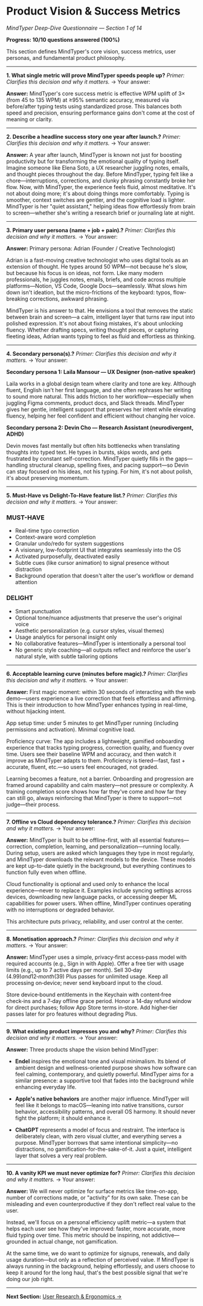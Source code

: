# Product Vision & Success Metrics
_MindTyper Deep-Dive Questionnaire — Section 1 of 14_

**Progress: 10/10 questions answered (100%)**

This section defines MindTyper's core vision, success metrics, user personas, and fundamental product philosophy.

---

**1. What single metric will prove MindTyper speeds people up?**
*Primer: Clarifies this decision and why it matters.*
→ Your answer:

**Answer:** MindTyper's core success metric is effective WPM uplift of 3× (from 45 to 135 WPM) at ≥95% semantic accuracy, measured via before/after typing tests using standardized prose. This balances both speed and precision, ensuring performance gains don't come at the cost of meaning or clarity.

---

**2. Describe a headline success story one year after launch.?**
*Primer: Clarifies this decision and why it matters.*
→ Your answer:

**Answer:** A year after launch, MindTyper is known not just for boosting productivity but for transforming the emotional quality of typing itself. Imagine someone like Elena Soto, a UX researcher juggling notes, emails, and thought pieces throughout the day. Before MindTyper, typing felt like a chore—interruptions, corrections, and clunky phrasing constantly broke her flow. Now, with MindTyper, the experience feels fluid, almost meditative. It's not about doing more; it's about doing things more comfortably. Typing is smoother, context switches are gentler, and the cognitive load is lighter. MindTyper is her "quiet assistant," helping ideas flow effortlessly from brain to screen—whether she's writing a research brief or journaling late at night.

---

**3. Primary user persona (name + job + pain).?**
*Primer: Clarifies this decision and why it matters.*
→ Your answer:

**Answer:** Primary persona: Adrian (Founder / Creative Technologist)

Adrian is a fast-moving creative technologist who uses digital tools as an extension of thought. He types around 50 WPM—not because he's slow, but because his focus is on ideas, not form. Like many modern professionals, he juggles notes, emails, briefs, and code across multiple platforms—Notion, VS Code, Google Docs—seamlessly. What slows him down isn't ideation, but the micro-frictions of the keyboard: typos, flow-breaking corrections, awkward phrasing.

MindTyper is his answer to that. He envisions a tool that removes the static between brain and screen—a calm, intelligent layer that turns raw input into polished expression. It's not about fixing mistakes, it's about unlocking fluency. Whether drafting specs, writing thought pieces, or capturing fleeting ideas, Adrian wants typing to feel as fluid and effortless as thinking.

---

**4. Secondary persona(s).?**
*Primer: Clarifies this decision and why it matters.*
→ Your answer:

**Secondary persona 1: Laila Mansour — UX Designer (non-native speaker)**

Laila works in a global design team where clarity and tone are key. Although fluent, English isn't her first language, and she often rephrases her writing to sound more natural. This adds friction to her workflow—especially when juggling Figma comments, product docs, and Slack threads. MindTyper gives her gentle, intelligent support that preserves her intent while elevating fluency, helping her feel confident and efficient without changing her voice.

**Secondary persona 2: Devin Cho — Research Assistant (neurodivergent, ADHD)**

Devin moves fast mentally but often hits bottlenecks when translating thoughts into typed text. He types in bursts, skips words, and gets frustrated by constant self-correction. MindTyper quietly fills in the gaps—handling structural cleanup, spelling fixes, and pacing support—so Devin can stay focused on his ideas, not his typing. For him, it's not about polish, it's about preserving momentum.

---

**5. Must-Have vs Delight-To-Have feature list.?**
*Primer: Clarifies this decision and why it matters.*
→ Your answer:

### MUST-HAVE
- Real-time typo correction
- Context-aware word completion
- Granular undo/redo for system suggestions
- A visionary, low-footprint UI that integrates seamlessly into the OS
- Activated purposefully, deactivated easily
- Subtle cues (like cursor animation) to signal presence without distraction
- Background operation that doesn't alter the user's workflow or demand attention

### DELIGHT
- Smart punctuation
- Optional tone/nuance adjustments that preserve the user's original voice
- Aesthetic personalization (e.g. cursor styles, visual themes)
- Usage analytics for personal insight only
- No collaborative features—MindTyper is intentionally a personal tool
- No generic style coaching—all outputs reflect and reinforce the user's natural style, with subtle tailoring options

---

**6. Acceptable learning curve (minutes before magic).?**
*Primer: Clarifies this decision and why it matters.*
→ Your answer:

**Answer:** First magic moment: within 30 seconds of interacting with the web demo—users experience a live correction that feels effortless and affirming. This is their introduction to how MindTyper enhances typing in real-time, without hijacking intent.

App setup time: under 5 minutes to get MindTyper running (including permissions and activation). Minimal cognitive load.

Proficiency curve: The app includes a lightweight, gamified onboarding experience that tracks typing progress, correction quality, and fluency over time. Users see their baseline WPM and accuracy, and then watch it improve as MindTyper adapts to them. Proficiency is tiered—fast, fast + accurate, fluent, etc.—so users feel encouraged, not graded.

Learning becomes a feature, not a barrier. Onboarding and progression are framed around capability and calm mastery—not pressure or complexity. A training completion score shows how far they've come and how far they can still go, always reinforcing that MindTyper is there to support—not judge—their process.

---

**7. Offline vs Cloud dependency tolerance.?**
*Primer: Clarifies this decision and why it matters.*
→ Your answer:

**Answer:** MindTyper is built to be offline-first, with all essential features—correction, completion, learning, and personalization—running locally. During setup, users are asked which languages they type in most regularly, and MindTyper downloads the relevant models to the device. These models are kept up-to-date quietly in the background, but everything continues to function fully even when offline.

Cloud functionality is optional and used only to enhance the local experience—never to replace it. Examples include syncing settings across devices, downloading new language packs, or accessing deeper ML capabilities for power users. When offline, MindTyper continues operating with no interruptions or degraded behavior.

This architecture puts privacy, reliability, and user control at the center.

---

**8. Monetisation approach.?**
*Primer: Clarifies this decision and why it matters.*
→ Your answer:

**Answer:** MindTyper uses a simple, privacy‑first access‑pass model with required accounts (e.g., Sign in with Apple). Offer a free tier with usage limits (e.g., up to 7 active days per month). Sell 30‑day ($4.99) and 12‑month ($39) Plus passes for unlimited usage. Keep all processing on‑device; never send keyboard input to the cloud.

Store device‑bound entitlements in the Keychain with content‑free check‑ins and a 7‑day offline grace period. Honor a 14‑day refund window for direct purchases; follow App Store terms in‑store. Add higher‑tier passes later for pro features without degrading Plus.

---

**9. What existing product impresses you and why?**
*Primer: Clarifies this decision and why it matters.*
→ Your answer:

**Answer:** Three products shape the vision behind MindTyper:

- **Endel** inspires the emotional tone and visual minimalism. Its blend of ambient design and wellness-oriented purpose shows how software can feel calming, contemporary, and quietly powerful. MindTyper aims for a similar presence: a supportive tool that fades into the background while enhancing everyday life.

- **Apple's native behaviors** are another major influence. MindTyper will feel like it belongs to macOS—leaning into native transitions, cursor behavior, accessibility patterns, and overall OS harmony. It should never fight the platform; it should enhance it.

- **ChatGPT** represents a model of focus and restraint. The interface is deliberately clean, with zero visual clutter, and everything serves a purpose. MindTyper borrows that same intentional simplicity—no distractions, no gamification-for-the-sake-of-it. Just a quiet, intelligent layer that solves a very real problem.

---

**10. A vanity KPI we must never optimize for?**
*Primer: Clarifies this decision and why it matters.*
→ Your answer:

**Answer:** We will never optimize for surface metrics like time-on-app, number of corrections made, or "activity" for its own sake. These can be misleading and even counterproductive if they don't reflect real value to the user.

Instead, we'll focus on a personal efficiency uplift metric—a system that helps each user see how they've improved: faster, more accurate, more fluid typing over time. This metric should be inspiring, not addictive—grounded in actual change, not gamification.

At the same time, we do want to optimize for signups, renewals, and daily usage duration—but only as a reflection of perceived value. If MindTyper is always running in the background, helping effortlessly, and users choose to keep it around for the long haul, that's the best possible signal that we're doing our job right.

---

**Next Section:** [User Research & Ergonomics →](02_user_research_ergonomics.md)